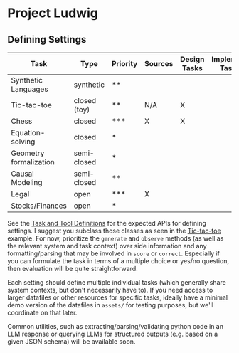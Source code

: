 # Project Ludwig

## Defining Settings

| Task                   | Type         | Priority | Sources | Design Tasks | Implement Tasks | Completed |
|------------------------|--------------|----------|---------|--------------|-----------------|-----------|
| Synthetic Languages    | synthetic    | **       |         |              |                 |           |
| Tic-tac-toe            | closed (toy) | **       | N/A     | X            |                 |           |
| Chess                  | closed       | ***      | X       | X            |                 |           |
| Equation-solving       | closed       | *        |         |              |                 |           |
| Geometry formalization | semi-closed  | *        |         |              |                 |           |
| Causal Modeling        | semi-closed  | **       |         |              |                 |           |
| Legal                  | open         | ***      | X       |              |                 |           |
| Stocks/Finances        | open         | *        |         |              |                 |           |


See the [Task and Tool Definitions](ludwig/core/abstract.py) for the expected APIs for defining settings. I suggest you subclass those classes as seen in the [Tic-tac-toe](ludwig/tictactoe/example.py) example. For now, prioritize the `generate` and `observe` methods (as well as the relevant system and task context) over side information and any formatting/parsing that may be involved in `score` or `correct`. Especially if you can formulate the task in terms of a multiple choice or yes/no question, then evaluation will be quite straightforward.

Each setting should define multiple individual tasks (which generally share system contexts, but don't necessarily have to). If you need access to larger datafiles or other resources for specific tasks, ideally have a minimal demo version of the datafiles in `assets/` for testing purposes, but we'll coordinate on that later.

Common utilities, such as extracting/parsing/validating python code in an LLM response or querying LLMs for structured outputs (e.g. based on a given JSON schema) will be available soon.



